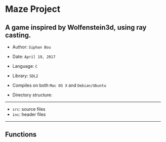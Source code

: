 # Maze Project

A game inspired by Wolfenstein3d, using ray casting.
--------------

* Author: ```Siphan Bou```
* Date: ```April 19, 2017```
* Language: ```C```
* Library: ```SDL2```
* Compiles on both ```Mac OS X``` and ```Debian/Ubuntu```

* Directory structure:
----------------------
* ```src```: source files
* ```inc```: header files

--------------------------------------------------------
## Functions
